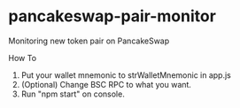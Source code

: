 # pancakeswap-pair-monitor
Monitoring new token pair on PancakeSwap

How To
1. Put your wallet mnemonic to strWalletMnemonic in app.js
2. (Optional) Change BSC RPC to what you want.
3. Run "npm start" on console.
